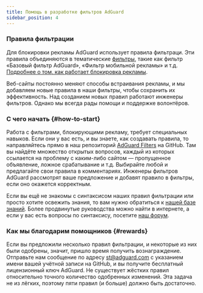 ```yaml
---
title: Помощь в разработке фильтров AdGuard
sidebar_position: 4
---
```


### Правила фильтрации

Для блокировки рекламы AdGuard использует правила фильтраци. Эти правила объединяются в тематические [фильтры](https://kb.adguard.com/general/adguard-ad-filters), такие как фильтр «Базовый фильтр AdGuard», «Фильтр мобильной рекламы» и т.д. [Подробнее о том, как работает блокировка рекламы](https://kb.adguard.com/general/how-ad-blocking-works).

Веб-сайты постоянно меняют способы встраивания рекламы, и мы добавляем новые правила в наши фильтры, чтобы сохранить их эффективность. Над созданием новых правил работают инженеры фильтров. Однако мы всегда рады помощи и поддержке волонтёров.

### С чего начать {#how-to-start}

Работа с фильтрами, блокирующими рекламу, требует специальных навыков. Если они у вас есть, и вы знаете, как создавать правила, то направляйтесь прямо в наш репозиторий [AdGuard Filters](https://github.com/AdguardTeam/AdguardFilters) на GitHub. Там вы найдёте множество открытых вопросов, каждый из которых ссылается на проблему с каким-либо сайтом — пропущенное объявление, ложное срабатывание и т.д. Выбирайте любой и предлагайте свои правила в комментариях. Инженеры фильтров AdGuard рассмотрят ваше предложение и добавят правило в фильтры, если оно окажется корректным.

Если вы ещё не знакомы с синтаксисом наших правил фильтрации или просто хотите освежить знания, то вам нужно обратиться к  [нашей базе знаний](https://kb.adguard.com/general/how-to-create-your-own-ad-filters). Более продвинутые руководства можно найти в интернете, а если у вас есть вопросы по синтаксису, посетите [наш форум](https://forum.adguard.com/).

### Как мы благодарим помощников {#rewards}

Если вы предложили несколько правил фильтрации, и некоторые из них были одобрены, значит, пришло время получить вознаграждение. Отправьте нам сообщение по адресу [st@adguard.com](mailto:st@adguard.com) с указанием имени вашей учётной записи на GitHub, и вы получите бесплатный лицензионный ключ AdGuard. Не существует жёстких правил относительно точного количество одобренных изменений. Эта задача не из лёгких, поэтому пяти правил (и больше) должно быть достаточно.